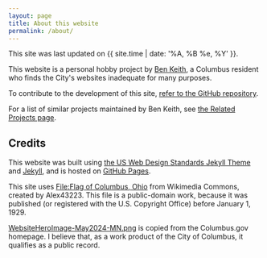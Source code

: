 ```yaml
---
layout: page
title: About this website
permalink: /about/
---
```


This site was last updated on {{ site.time | date: '%A, %B %e, %Y' }}.

This website is a personal hobby project by [Ben Keith](https://benlk.com/), a Columbus resident who finds the City's websites inadequate for many purposes.

To contribute to the development of this site, [refer to the GitHub repository](https://github.com/benlk/columbus-master-plans).

For a list of similar projects maintained by Ben Keith, see [the Related Projects page](/related).

## Credits

This website was built using [the US Web Design Standards Jekyll Theme](https://github.com/18F/uswds-jekyll) and [Jekyll](https://jekyllrb.com/), and is hosted on [GitHub Pages](https://pages.github.com/).

This site uses [File:Flag of Columbus, Ohio](https://commons.wikimedia.org/wiki/File:Flag_of_Columbus,_Ohio.svg) from Wikimedia Commons, created by Alex43223. This file is a public-domain work, because it was published (or registered with the U.S. Copyright Office) before January 1, 1929.

[WebsiteHeroImage-May2024-MN.png](/assets/columbus/img/WebsiteHeroImage-May2024-MN.png) is copied from the Columbus.gov homepage. I believe that, as a work product of the City of Columbus, it qualifies as a public record.
